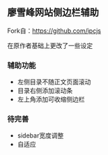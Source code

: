 ## 廖雪峰网站侧边栏辅助

Fork自：https://github.com/ipcjs 

在原作者基础上更改了一些设定

### 辅助功能

- 左侧目录不随正文页面滚动
- 目录右侧添加滚动条
- 左上角添加可收缩侧边栏

### 待完善
- sidebar宽度调整
- 自适应
